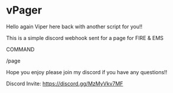 # vPager

Hello again Viper here back with another script for you!!


This is a simple discord webhook sent for a page for FIRE & EMS

COMMAND 


/page <Message> 
  
  
  Hope you enjoy please join my discord if you have any questions!! 
  
  
  Discord Invite: https://discord.gg/MzMyVkv7MF

